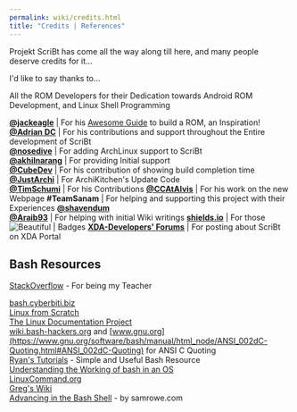 ```yaml
---
permalink: wiki/credits.html
title: "Credits | References"
---
```


Projekt ScriBt has come all the way along till here, and many people deserve credits for it...

I'd like to say thanks to...

All the ROM Developers for their Dedication towards Android ROM Development, and Linux Shell Programming

[**@jackeagle**](https://forum.xda-developers.com/member.php?u=5216756) | For his [Awesome Guide](https://forum.xda-developers.com/chef-central/android/guide-android-rom-development-t2814763) to build a ROM, an Inspiration!  
[**@Adrian DC**](https://forum.xda-developers.com/member.php?u=2233641) | For his contributions and support throughout the Entire development of ScriBt  
[**@nosedive**](https://forum.xda-developers.com/member.php?u=1090313) | For adding ArchLinux support to ScriBt  
[**@akhilnarang**](https://forum.xda-developers.com/member.php?u=5854483) | For providing Initial support  
[**@CubeDev**](https://forum.xda-developers.com/member.php?u=7693041) | For his contribution of showing build completion time  
[**@JustArchi**](https://forum.xda-developers.com/member.php?u=5161352) | For ArchiKitchen's Update Code  
[**@TimSchumi**](https://forum.xda-developers.com/member.php?u=7331587) | For his Contributions
[**@CCAtAlvis**](https://github.com/CCAtAlvis) | For his work on the new Webpage
**#TeamSanam** | For helping and supporting this project with their Experiences
[**@shavendum**](https://forum.xda-developers.com/member.php?u=5738548) <br> [**@Araib93**](https://forum.xda-developers.com/member.php?u=5052623) | For helping with initial Wiki writings
[**shields.io**](https://shields.io) | For those ![Beautiful &#124; Badges](https://img.shields.io/badge/Beautiful-Badges-brightgreen.svg)
[**XDA-Developers' Forums**](https://forum.xda-developers.com) | For posting about ScriBt on XDA Portal

## Bash Resources

[StackOverflow](https://stackoverflow.com) - For being my Teacher

[bash.cyberbiti.biz](https://bash.cyberbiti.biz)  
[Linux from Scratch](http://www.linuxfromscratch.org)  
[The Linux Documentation Project](www.tldp.org)  
[wiki.bash-hackers.org](http://wiki.bash-hackers.org/syntax/quoting) and [www.gnu.org](https://www.gnu.org/software/bash/manual/html_node/ANSI_002dC-Quoting.html#ANSI_002dC-Quoting) for ANSI C Quoting  
[Ryan's Tutorials](http://ryanstutorials.net/bash-scripting-tutorial) - Simple and Useful Bash Resource  
[Understanding the Working of bash in an OS](https://wiki.archlinux.org/index.php/Bash)  
[LinuxCommand.org](linuxcommand.org)  
[Greg's Wiki](http://mywiki.wooledge.org)  
[Advancing in the Bash Shell](http://samrowe.com/wordpress/advancing-in-the-bash-shell) - by samrowe.com  
